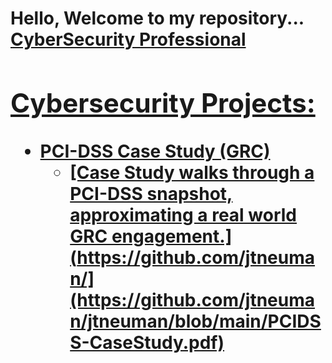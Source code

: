 <h1>Hello, Welcome to my repository... <br/><a href="https://github.com/jtneuman">CyberSecurity Professional</a> <a href="https://www.linkedin.com/in/joshuaneuman7/">

<h2> Cybersecurity Projects:</h2>

- <b>PCI-DSS Case Study (GRC)</b>
  - [Case Study walks through a PCI-DSS snapshot, approximating a real world GRC engagement.](https://github.com/jtneuman/](https://github.com/jtneuman/jtneuman/blob/main/PCIDSS-CaseStudy.pdf)
 
